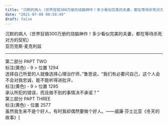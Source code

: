 ```yaml
---
title: "沉默的病人（世界狂销300万册的烧脑神作！多少看似完美的夫妻，都在等待杀死对方的契机）"
date: "2021-07-08 08:58:49"
draft: false
---
```




沉默的病人（世界狂销300万册的烧脑神作！多少看似完美的夫妻，都在等待杀死对方的契机）<br />亚历克斯·麦克利兹

---

第二部分 PAPT TWO<br />标注(黄色) - 9 > 位置 1294<br />选择自己所爱的人就像选择心理治疗师，”鲁思说，“我们有必要问自己，这个人会不会对我忠诚，能不能听得进批评，<br />标注(黄色) - 9 > 位置 1295<br />承认所犯的错误，而且做不到的事情决不承诺？”<br />第三部分 PAPT THREE<br />标注(黄色) - 位置 2577<br />虽然我生来不是个好人，有时我却偶然要做个好人。——威廉·莎士比亚《冬天的故事》[

